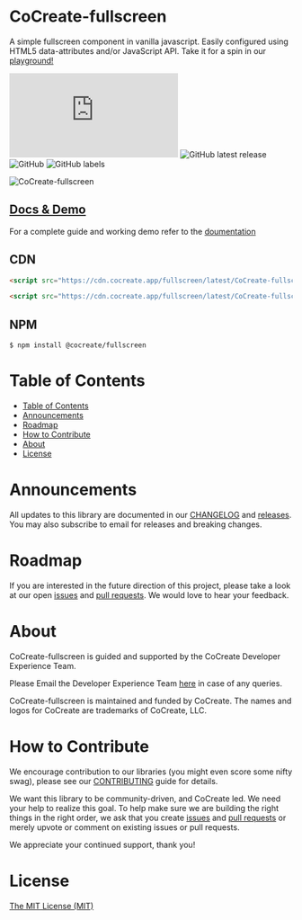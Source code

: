 # CoCreate-fullscreen

A simple fullscreen component in vanilla javascript. Easily configured using HTML5 data-attributes and/or JavaScript API. Take it for a spin in our [playground!](https://cocreate.app/docs/fullscreen)

![GitHub file size in bytes](https://img.shields.io/github/size/CoCreate-app/CoCreate-fullscreen/dist/CoCreate-fullscreen.min.js?label=minified%20size&style=for-the-badge)
![GitHub latest release](https://img.shields.io/github/v/release/CoCreate-app/CoCreate-fullscreen?style=for-the-badge)
![GitHub](https://img.shields.io/github/license/CoCreate-app/CoCreate-fullscreen?style=for-the-badge)
![GitHub labels](https://img.shields.io/github/labels/CoCreate-app/CoCreate-fullscreen/help%20wanted?style=for-the-badge)

![CoCreate-fullscreen](https://cdn.cocreate.app/docs/CoCreate-fullscreen.gif)

## [Docs & Demo](https://cocreate.app/docs/clone)

For a complete guide and working demo refer to the [doumentation](https://cocreate.app/docs/fullscreen)

## CDN

```html
<script src="https://cdn.cocreate.app/fullscreen/latest/CoCreate-fullscreen.min.js"></script>
```

```html
<script src="https://cdn.cocreate.app/fullscreen/latest/CoCreate-fullscreen.min.css"></script>
```

## NPM

```shell
$ npm install @cocreate/fullscreen
```

# Table of Contents

- [Table of Contents](#table-of-contents)
- [Announcements](#announcements)
- [Roadmap](#roadmap)
- [How to Contribute](#how-to-contribute)
- [About](#about)
- [License](#license)

<a name="announcements"></a>

# Announcements

All updates to this library are documented in our [CHANGELOG](https://github.com/CoCreate-app/CoCreate-fullscreen/blob/master/CHANGELOG.md) and [releases](https://github.com/CoCreate-app/CoCreate-fullscreen/releases). You may also subscribe to email for releases and breaking changes.

<a name="roadmap"></a>

# Roadmap

If you are interested in the future direction of this project, please take a look at our open [issues](https://github.com/CoCreate-app/CoCreate-fullscreen/issues) and [pull requests](https://github.com/CoCreate-app/CoCreate-fullscreen/pulls). We would love to hear your feedback.

<a name="about"></a>

# About

CoCreate-fullscreen is guided and supported by the CoCreate Developer Experience Team.

Please Email the Developer Experience Team [here](mailto:develop@cocreate.app) in case of any queries.

CoCreate-fullscreen is maintained and funded by CoCreate. The names and logos for CoCreate are trademarks of CoCreate, LLC.

<a name="contribute"></a>

# How to Contribute

We encourage contribution to our libraries (you might even score some nifty swag), please see our [CONTRIBUTING](https://github.com/CoCreate-app/CoCreate-fullscreen/blob/master/CONTRIBUTING.md) guide for details.

We want this library to be community-driven, and CoCreate led. We need your help to realize this goal. To help make sure we are building the right things in the right order, we ask that you create [issues](https://github.com/CoCreate-app/CoCreate-fullscreen/issues) and [pull requests](https://github.com/CoCreate-app/CoCreate-fullscreen/pulls) or merely upvote or comment on existing issues or pull requests.

We appreciate your continued support, thank you!

# License

[The MIT License (MIT)](https://github.com/CoCreate-app/CoCreate-fullscreen/blob/master/LICENSE)
